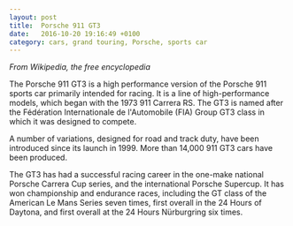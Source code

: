 ```yaml
---
layout: post
title:  Porsche 911 GT3
date:   2016-10-20 19:16:49 +0100
category: cars, grand touring, Porsche, sports car
---
```

_From Wikipedia, the free encyclopedia_

The Porsche 911 GT3 is a high performance version of the Porsche 911 sports car primarily intended for racing. It is a line of high-performance models, which began with the 1973 911 Carrera RS. The GT3 is named after the Fédération Internationale de l'Automobile (FIA) Group GT3 class in which it was designed to compete.

A number of variations, designed for road and track duty, have been introduced since its launch in 1999. More than 14,000 911 GT3 cars have been produced.

The GT3 has had a successful racing career in the one-make national Porsche Carrera Cup series, and the international Porsche Supercup. It has won championship and endurance races, including the GT class of the American Le Mans Series seven times, first overall in the 24 Hours of Daytona, and first overall at the 24 Hours Nürburgring six times.
